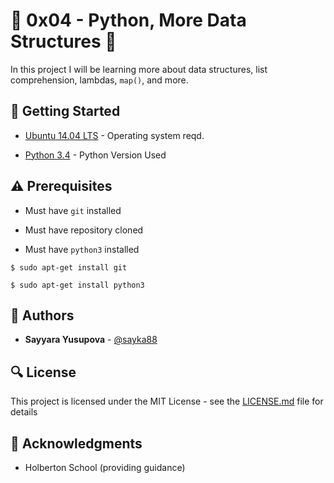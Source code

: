 # :shell: 0x04 - Python, More Data Structures :shell:

In this project I will be learning more about data structures, list comprehension, lambdas, `map()`, and more.

## :running: Getting Started

* [Ubuntu 14.04 LTS](http://releases.ubuntu.com/14.04/) - Operating system reqd.

* [Python 3.4](https://www.python.org/download/releases/3.4.0/) - Python Version Used

## :warning: Prerequisites

* Must have `git` installed

* Must have repository cloned

* Must have `python3` installed

```
$ sudo apt-get install git
```

```
$ sudo apt-get install python3
```

## :blue_book: Authors
* **Sayyara Yusupova** - [@sayka88](https://github.com/sayka88)

## :mag: License

This project is licensed under the MIT License - see the [LICENSE.md](https://github.com/sayka88/holbertonschool-higher_level_programming/blob/43f6ded9f1f6242413ac908601fb69530cd6232c/LICENSE) file for details



## :mega: Acknowledgments

* Holberton School (providing guidance)
